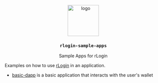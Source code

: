 <p align="middle">
  <img src="https://www.rifos.org/assets/img/logo.svg" alt="logo" height="100" >
</p>
<h3 align="middle"><code>rlogin-sample-apps</code></h3>
<p align="middle">
  Sample Apps for rLogin
</p>

Examples on how to use [rLogin](https://github.com/rsksmart/rlogin) in an application.

- [basic-dapp](/rsksmart/rlogin-sample-apps/tree/main/basic-dapp) is a basic application that interacts with the user's wallet
